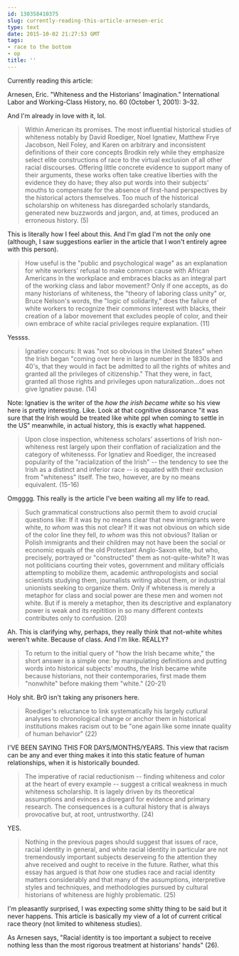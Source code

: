 ```yaml
---
id: 130358410375
slug: currently-reading-this-article-arnesen-eric
type: text
date: 2015-10-02 21:27:53 GMT
tags:
- race to the bottom
- op
title: ''
---
```

Currently reading this article:

Arnesen, Eric. "Whiteness and the Historians' Imagination." International Labor and Working-Class History, no. 60 (October 1, 2001): 3–32.

And I'm already in love with it, lol.

> Within American its promises. The most influential historical studies of whiteness notably by David Roediger, Noel Ignatiev, Matthew Frye Jacobson, Neil Foley, and Karen on arbitrary and inconsistent definitions of their core concepts Brodkin rely while they emphasize select elite constructions of race to the virtual exclusion of all other racial discourses. Offering little concrete evidence to support many of their arguments, these works often take creative liberties with the evidence they do have; they also put words into their subjects' mouths to compensate for the absence of first-hand perspectives by the historical actors themselves. Too much of the historical scholarship on whiteness has disregarded scholarly standards, generated new buzzwords and jargon, and, at times, produced an erroneous history. (5)

This is literally how I feel about this. And I'm glad I'm not the only one (although, I saw suggestions earlier in the article that I won't entirely agree with this person).

> How useful is the "public and psychological wage" as an explanation for white workers' refusal to make common cause with African Americans in the workplace and embraces blacks as an integral part of the working class and labor movement? Only if one accepts, as do many historians of whiteness, the "theory of laboring class unity" or, Bruce Nelson's words, the "logic of solidarity," does the failure of white workers to recognize their commons interest with blacks, their creation of a labor movement that excludes people of color, and their own embrace of white racial privileges require explanation. (11)

Yessss.

> Ignatiev concurs: It was "not so obvious in the United States" when the Irish began "coming over here in large number in the 1830s and 40's, that they would in fact be admitted to all the rights of whites and granted all the privileges of citizenship." That they were, in fact, granted all those rights and privileges upon naturalization...does not give Ignatiev pause. (14)

Note: Ignatiev is the writer of the _how the irish became white_ so his view here is pretty interesting. Like. Look at that cognitive dissonance "it was sure that the Irish would be treated like white ppl when coming to settle in the US" meanwhile, in actual history, this is exactly what happened.

> Upon close inspection, whiteness scholars' assertions of Irish non-whiteness rest largely upon their conflation of racialization and the category of whitenesss. For Ignatiev and Roediger, the increased popularity of the "racialization of the Irish" -- the tendency to see the Irish as a distinct and inferior race -- is equated with their exclusion from "whiteness" itself. The two, however, are by no means equivalent. (15-16)

Omgggg. This really is the article I've been waiting all my life to read.

> Such grammatical constructions also permit them to avoid crucial questions like: If it was by no means clear that new immigrants were white, _to whom_ was this not clear? If it was not obvious on which side of the color line they fell, _to whom_ was this not obvious? Italian or Polish immigrants and their children may not have been the social or economic equals of the old Protestant Anglo-Saxon elite, but who, precisely, portrayed or "constructed" them as not-quite-white? It was not politicians courting their votes, government and military officials attempting to mobilize them, academic anthropologists and social scientists studying them, journalists writing about them, or industrial unionists seeking to organize them. Only if whiteness is merely a metaphor for class and social power are these men and women not white. But if is merely a metaphor, then its descriptive and explanatory power is weak and its repitition in so many different contexts contributes only to confusion. (20)

Ah. This is clarifying why, perhaps, they really think that not-white whites weren't white. Because of class. And I'm like. REALLY?

> To return to the initial query of "how the Irish became white," the short answer is a simple one: by manipulating definitions and putting words into historical subjects' mouths, the Irish became white because historians, not their contemporaries, first made them "nonwhite" before making them "white." (20-21)

Holy shit. Br0 isn't taking any prisoners here. 

> Roediger's reluctance to link systematically his largely cutlural analyses to chronological change or anchor them in historical institutions makes racism out to be "one again like some innate quality of human behavior" (22)

I'VE BEEN SAYING THIS FOR DAYS/MONTHS/YEARS. This view that racism can be any and ever thing makes it into this static feature of human relationships, when it is historically bounded.

> The imperative of racial reductionism -- finding whiteness and color at the heart of every example -- suggest a critical weakness in much whiteness scholarship. It is lagely driven by its theoretical assumptions and evinces a disregard for evidence and primary research. The consequences is a cultural history that is always provocative but, at root, untrustworthy. (24)

YES.

> Nothing in the previous pages should suggest that issues of race, racial identity in general, and white racial identity in particular are not tremendously important subjects deserveing fo the attention they ahve received and ought to receive in the future. Rather, what this essay has argued is that _how_ one studies race and racial identity matters considerably and that many of the assumptions, interpretive styles and techniques, and methodologies pursued by cultural historians of whiteness are highly problematic. (25)

I'm pleasantly surprised, I was expecting some shitty thing to be said but it never happens. This article is basically my view of a lot of current critical race theory (not limited to whiteness studies).

As Arnesen says, "Racial identity is too important a subject to receive nothing less than the most rigorous treatment at historians' hands" (26).